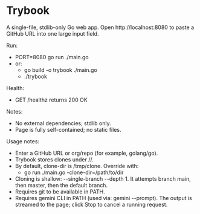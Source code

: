 # Trybook

A single-file, stdlib-only Go web app. Open http://localhost:8080 to paste a GitHub URL into one large input field.

Run:
- PORT=8080 go run ./main.go
- or:
  - go build -o trybook ./main.go
  - ./trybook

Health:
- GET /healthz returns 200 OK

Notes:
- No external dependencies; stdlib only.
- Page is fully self-contained; no static files.

Usage notes:
- Enter a GitHub URL or org/repo (for example, golang/go).
- Trybook stores clones under <clone-dir>/<org>/<repo>.
- By default, clone-dir is /tmp/clone. Override with:
  - go run ./main.go -clone-dir=/path/to/dir
- Cloning is shallow: --single-branch --depth 1. It attempts branch main, then master, then the default branch.
- Requires git to be available in PATH.
- Requires gemini CLI in PATH (used via: gemini --prompt). The output is streamed to the page; click Stop to cancel a running request.
